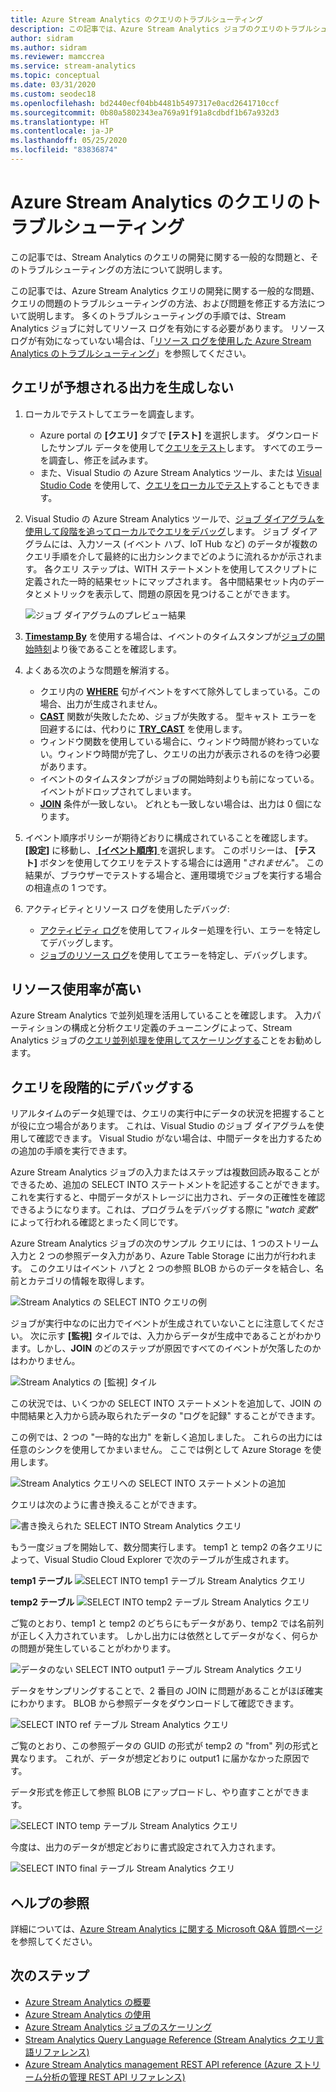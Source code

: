 ```yaml
---
title: Azure Stream Analytics のクエリのトラブルシューティング
description: この記事では、Azure Stream Analytics ジョブのクエリのトラブルシューティングを行う方法について説明します。
author: sidram
ms.author: sidram
ms.reviewer: mamccrea
ms.service: stream-analytics
ms.topic: conceptual
ms.date: 03/31/2020
ms.custom: seodec18
ms.openlocfilehash: bd2440ecf04bb4481b5497317e0acd2641710ccf
ms.sourcegitcommit: 0b80a5802343ea769a91f91a8cdbdf1b67a932d3
ms.translationtype: HT
ms.contentlocale: ja-JP
ms.lasthandoff: 05/25/2020
ms.locfileid: "83836874"
---
```

# <a name="troubleshoot-azure-stream-analytics-queries"></a>Azure Stream Analytics のクエリのトラブルシューティング

この記事では、Stream Analytics のクエリの開発に関する一般的な問題と、そのトラブルシューティングの方法について説明します。

この記事では、Azure Stream Analytics クエリの開発に関する一般的な問題、クエリの問題のトラブルシューティングの方法、および問題を修正する方法について説明します。 多くのトラブルシューティングの手順では、Stream Analytics ジョブに対してリソース ログを有効にする必要があります。 リソース ログが有効になっていない場合は、「[リソース ログを使用した Azure Stream Analytics のトラブルシューティング](stream-analytics-job-diagnostic-logs.md)」を参照してください。

## <a name="query-is-not-producing-expected-output"></a>クエリが予想される出力を生成しない

1.  ローカルでテストしてエラーを調査します。

    - Azure portal の **[クエリ]** タブで **[テスト]** を選択します。 ダウンロードしたサンプル データを使用して[クエリをテスト](stream-analytics-test-query.md)します。 すべてのエラーを調査し、修正を試みます。   
    - また、Visual Studio の Azure Stream Analytics ツール、または [Visual Studio Code](visual-studio-code-local-run-live-input.md) を使用して、[クエリをローカルでテスト](stream-analytics-live-data-local-testing.md)することもできます。 

2.  Visual Studio の Azure Stream Analytics ツールで、[ジョブ ダイアグラムを使用して段階を追ってローカルでクエリをデバッグ](debug-locally-using-job-diagram.md)します。 ジョブ ダイアグラムには、入力ソース (イベント ハブ、IoT Hub など) のデータが複数のクエリ手順を介して最終的に出力シンクまでどのように流れるかが示されます。 各クエリ ステップは、WITH ステートメントを使用してスクリプトに定義された一時的結果セットにマップされます。 各中間結果セット内のデータとメトリックを表示して、問題の原因を見つけることができます。

    ![ジョブ ダイアグラムのプレビュー結果](./media/debug-locally-using-job-diagram/preview-result.png)

3.  [**Timestamp By**](https://docs.microsoft.com/stream-analytics-query/timestamp-by-azure-stream-analytics) を使用する場合は、イベントのタイムスタンプが[ジョブの開始時刻](stream-analytics-out-of-order-and-late-events.md)より後であることを確認します。

4.  よくある次のような問題を解消する。
    - クエリ内の [**WHERE**](https://docs.microsoft.com/stream-analytics-query/where-azure-stream-analytics) 句がイベントをすべて除外してしまっている。この場合、出力が生成されません。
    - [**CAST**](https://docs.microsoft.com/stream-analytics-query/cast-azure-stream-analytics) 関数が失敗したため、ジョブが失敗する。 型キャスト エラーを回避するには、代わりに [**TRY_CAST**](https://docs.microsoft.com/stream-analytics-query/try-cast-azure-stream-analytics) を使用します。
    - ウィンドウ関数を使用している場合に、ウィンドウ時間が終わっていない。ウィンドウ時間が完了し、クエリの出力が表示されるのを待つ必要があります。
    - イベントのタイムスタンプがジョブの開始時刻よりも前になっている。イベントがドロップされてしまいます。
    - [**JOIN**](https://docs.microsoft.com/stream-analytics-query/join-azure-stream-analytics) 条件が一致しない。 どれとも一致しない場合は、出力は 0 個になります。

5.  イベント順序ポリシーが期待どおりに構成されていることを確認します。 **[設定]** に移動し、[ **[イベント順序]** ](stream-analytics-out-of-order-and-late-events.md) を選択します。 このポリシーは、 **[テスト]** ボタンを使用してクエリをテストする場合には適用 "*されません*"。 この結果が、ブラウザーでテストする場合と、運用環境でジョブを実行する場合の相違点の 1 つです。 

6. アクティビティとリソース ログを使用したデバッグ:
    - [アクティビティ ログ](../azure-resource-manager/resource-group-audit.md)を使用してフィルター処理を行い、エラーを特定してデバッグします。
    - [ジョブのリソース ログ](stream-analytics-job-diagnostic-logs.md)を使用してエラーを特定し、デバッグします。

## <a name="resource-utilization-is-high"></a>リソース使用率が高い

Azure Stream Analytics で並列処理を活用していることを確認します。 入力パーティションの構成と分析クエリ定義のチューニングによって、Stream Analytics ジョブの[クエリ並列処理を使用してスケーリングする](stream-analytics-parallelization.md)ことをお勧めします。

## <a name="debug-queries-progressively"></a>クエリを段階的にデバッグする

リアルタイムのデータ処理では、クエリの実行中にデータの状況を把握することが役に立つ場合があります。 これは、Visual Studio のジョブ ダイアグラムを使用して確認できます。 Visual Studio がない場合は、中間データを出力するための追加の手順を実行できます。

Azure Stream Analytics ジョブの入力またはステップは複数回読み取ることができるため、追加の SELECT INTO ステートメントを記述することができます。 これを実行すると、中間データがストレージに出力され、データの正確性を確認できるようになります。これは、プログラムをデバッグする際に "*watch 変数*" によって行われる確認とまったく同じです。

Azure Stream Analytics ジョブの次のサンプル クエリには、1 つのストリーム入力と 2 つの参照データ入力があり、Azure Table Storage に出力が行われます。 このクエリはイベント ハブと 2 つの参照 BLOB からのデータを結合し、名前とカテゴリの情報を取得します。

![Stream Analytics の SELECT INTO クエリの例](./media/stream-analytics-select-into/stream-analytics-select-into-query1.png)

ジョブが実行中なのに出力でイベントが生成されていないことに注意してください。 次に示す **[監視]** タイルでは、入力からデータが生成中であることがわかります。しかし、**JOIN** のどのステップが原因ですべてのイベントが欠落したのかはわかりません。

![Stream Analytics の [監視] タイル](./media/stream-analytics-select-into/stream-analytics-select-into-monitor.png)

この状況では、いくつかの SELECT INTO ステートメントを追加して、JOIN の中間結果と入力から読み取られたデータの "ログを記録" することができます。

この例では、2 つの "一時的な出力" を新しく追加しました。 これらの出力には任意のシンクを使用してかまいません。 ここでは例として Azure Storage を使用します。

![Stream Analytics クエリへの SELECT INTO ステートメントの追加](./media/stream-analytics-select-into/stream-analytics-select-into-outputs.png)

クエリは次のように書き換えることができます。

![書き換えられた SELECT INTO Stream Analytics クエリ](./media/stream-analytics-select-into/stream-analytics-select-into-query2.png)

もう一度ジョブを開始して、数分間実行します。 temp1 と temp2 の各クエリによって、Visual Studio Cloud Explorer で次のテーブルが生成されます。

**temp1 テーブル**
![SELECT INTO temp1 テーブル Stream Analytics クエリ](./media/stream-analytics-select-into/stream-analytics-select-into-temp-table-1.png)

**temp2 テーブル**
![SELECT INTO temp2 テーブル Stream Analytics クエリ](./media/stream-analytics-select-into/stream-analytics-select-into-temp-table-2.png)

ご覧のとおり、temp1 と temp2 のどちらにもデータがあり、temp2 では名前列が正しく入力されています。 しかし出力には依然としてデータがなく、何らかの問題が発生していることがわかります。

![データのない SELECT INTO output1 テーブル Stream Analytics クエリ](./media/stream-analytics-select-into/stream-analytics-select-into-out-table-1.png)

データをサンプリングすることで、2 番目の JOIN に問題があることがほぼ確実にわかります。 BLOB から参照データをダウンロードして確認できます。

![SELECT INTO ref テーブル Stream Analytics クエリ](./media/stream-analytics-select-into/stream-analytics-select-into-ref-table-1.png)

ご覧のとおり、この参照データの GUID の形式が temp2 の "from" 列の形式と異なります。 これが、データが想定どおりに output1 に届かなかった原因です。

データ形式を修正して参照 BLOB にアップロードし、やり直すことができます。

![SELECT INTO temp テーブル Stream Analytics クエリ](./media/stream-analytics-select-into/stream-analytics-select-into-ref-table-2.png)

今度は、出力のデータが想定どおりに書式設定されて入力されます。

![SELECT INTO final テーブル Stream Analytics クエリ](./media/stream-analytics-select-into/stream-analytics-select-into-final-table.png)

## <a name="get-help"></a>ヘルプの参照

詳細については、[Azure Stream Analytics に関する Microsoft Q&A 質問ページ](https://docs.microsoft.com/answers/topics/azure-stream-analytics.html)を参照してください。

## <a name="next-steps"></a>次のステップ

* [Azure Stream Analytics の概要](stream-analytics-introduction.md)
* [Azure Stream Analytics の使用](stream-analytics-real-time-fraud-detection.md)
* [Azure Stream Analytics ジョブのスケーリング](stream-analytics-scale-jobs.md)
* [Stream Analytics Query Language Reference (Stream Analytics クエリ言語リファレンス)](https://docs.microsoft.com/stream-analytics-query/stream-analytics-query-language-reference)
* [Azure Stream Analytics management REST API reference (Azure ストリーム分析の管理 REST API リファレンス)](https://msdn.microsoft.com/library/azure/dn835031.aspx)
